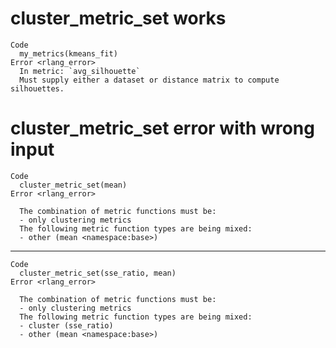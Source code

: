 # cluster_metric_set works

    Code
      my_metrics(kmeans_fit)
    Error <rlang_error>
      In metric: `avg_silhouette`
      Must supply either a dataset or distance matrix to compute silhouettes.

# cluster_metric_set error with wrong input

    Code
      cluster_metric_set(mean)
    Error <rlang_error>
      
      The combination of metric functions must be:
      - only clustering metrics
      The following metric function types are being mixed:
      - other (mean <namespace:base>)

---

    Code
      cluster_metric_set(sse_ratio, mean)
    Error <rlang_error>
      
      The combination of metric functions must be:
      - only clustering metrics
      The following metric function types are being mixed:
      - cluster (sse_ratio)
      - other (mean <namespace:base>)

